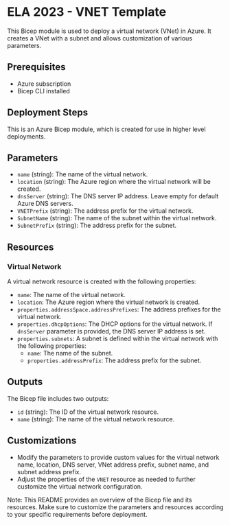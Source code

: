 # ELA 2023 - VNET Template

This Bicep module is used to deploy a virtual network (VNet) in Azure. It creates a VNet with a subnet and allows customization of various parameters.

## Prerequisites
- Azure subscription
- Bicep CLI installed

## Deployment Steps
This is an Azure Bicep module, which is created for use in higher level deployments.

## Parameters
- `name` (string): The name of the virtual network.
- `location` (string): The Azure region where the virtual network will be created.
- `dnsServer` (string): The DNS server IP address. Leave empty for default Azure DNS servers.
- `VNETPrefix` (string): The address prefix for the virtual network.
- `SubnetName` (string): The name of the subnet within the virtual network.
- `SubnetPrefix` (string): The address prefix for the subnet.

## Resources

### Virtual Network
A virtual network resource is created with the following properties:
- `name`: The name of the virtual network.
- `location`: The Azure region where the virtual network is created.
- `properties.addressSpace.addressPrefixes`: The address prefixes for the virtual network.
- `properties.dhcpOptions`: The DHCP options for the virtual network. If `dnsServer` parameter is provided, the DNS server IP address is set.
- `properties.subnets`: A subnet is defined within the virtual network with the following properties:
  - `name`: The name of the subnet.
  - `properties.addressPrefix`: The address prefix for the subnet.

## Outputs
The Bicep file includes two outputs:
- `id` (string): The ID of the virtual network resource.
- `name` (string): The name of the virtual network resource.

## Customizations
- Modify the parameters to provide custom values for the virtual network name, location, DNS server, VNet address prefix, subnet name, and subnet address prefix.
- Adjust the properties of the `VNET` resource as needed to further customize the virtual network configuration.

Note: This README provides an overview of the Bicep file and its resources. Make sure to customize the parameters and resources according to your specific requirements before deployment.